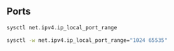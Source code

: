 ## Ports

```bash
sysctl net.ipv4.ip_local_port_range
```

```bash
sysctl -w net.ipv4.ip_local_port_range="1024 65535"
```
